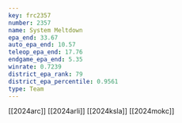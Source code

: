 ```yaml
---
key: frc2357
number: 2357
name: System Meltdown
epa_end: 33.67
auto_epa_end: 10.57
teleop_epa_end: 17.76
endgame_epa_end: 5.35
winrate: 0.7239
district_epa_rank: 79
district_epa_percentile: 0.9561
type: Team
---
```

[[2024arc]]
[[2024arli]]
[[2024ksla]]
[[2024mokc]]
